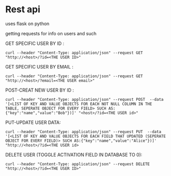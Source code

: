 # Rest api

uses flask on python

getting requests for info on users and such

GET SPECIFIC USER BY ID :
```
curl --header "Content-Type: application/json" --request GET "http://<host>/?id=<THE USER ID>"
```

GET SPECIFIC USER BY EMAIL :
```
curl --header "Content-Type: application/json" --request GET "http://<host>/?email=<THE USER email>"
```

POST-CREAT NEW USER BY ID : 
```
curl --header "Content-Type: application/json" --request POST  --data '[<LIST OF KEY AND VALUE OBJECTS FOR EACH NOT NULL COLUMN IN THE TABLE, SEPERATE OBJECT FOR EVERY FIELD> SUCH AS:{"key":"name","value":"Bob"})]' "<host>/?id=<THE USER id>"
```

PUT-UPDATE USER DATA:
```
curl --header "Content-Type: application/json" --request PUT  --data '[<LIST OF KEY AND VALUE OBJECTS FOR EACH FIELD THAT UPDATED (SEPERATE OBJECT FOR EVERY FIELD)> SUCH AS:{"key":"name","value":"Alice"})]' "http://<host>/?id=<THE USER id>
```

DELETE USER (TOGGLE ACTIVATION FIELD IN DATABASE TO 0):
```
curl --header "Content-Type: application/json" --request DELETE "http://<host>/?id=<THE USER ID>"
```
